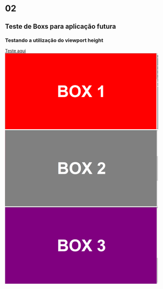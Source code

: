 # 02

## Teste de Boxs para aplicação futura

### Testando a utilização do viewport height

[Teste aqui](https://jonatas00.github.io/RepositorioFrontEnd/TreinosHTML/02/)
![img1](./Images/ex1.png)
![img2](./Images/ex2.png)
![img3](./Images/ex3.png)
